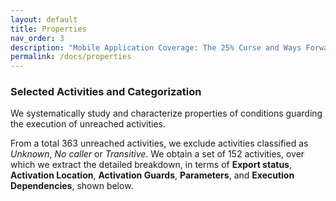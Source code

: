 ```yaml
---
layout: default
title: Properties
nav_order: 3
description: "Mobile Application Coverage: The 25% Curse and Ways Forward"
permalink: /docs/properties
---
```


### Selected Activities and Categorization

We systematically study and characterize properties of conditions guarding the execution of 
unreached activities.

From a total 363 unreached activities, we exclude activities classified as <i>Unknown</i>, <i>No caller</i> or <i>Transitive</i>. We obtain a set of 152 activities, over which we extract the detailed breakdown, in terms of <b>Export status</b>, <b>Activation Location</b>, <b>Activation Guards</b>, <b>Parameters</b>, and <b>Execution Dependencies</b>, shown below.


<object data="../assets/images/full-properties.pdf" width="1000" height="1000" type='application/pdf'>
</object>
